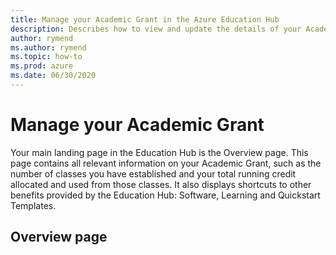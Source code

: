 ```yaml
---
title: Manage your Academic Grant in the Azure Education Hub
description: Describes how to view and update the details of your Academic Grant within the Azure Education Hub Overview page.
author: rymend
ms.author: rymend
ms.topic: how-to
ms.prod: azure
ms.date: 06/30/2020
---
```


# Manage your Academic Grant

Your main landing page in the Education Hub is the Overview page. This page contains all relevant information on your Academic Grant, such as the number of classes you have established and your total running credit allocated and used from those classes. It also displays shortcuts to
other benefits provided by the Education Hub: Software, Learning and Quickstart Templates.

## Overview page

<!-- IMAGE>

1. **Courses** shows the total number of active courses on the Instructor's account
1. **Labs** shows the total number of active labs that have been passed out to students
1. **Action needed** lists any actions you need to complete, such as accepting a Lab invitation
1. **Software** lists free software available to download as an Educator
1. **Learning** links to free Azure learning pathways to access through Microsoft Learn
1. **Quickstart Templates** includes Azure templates to help speed up and simplify deployment for common tasks

<!-- VERIFY NUMBERING ONCE A SCREENSHOT IS ADDED>

## Next steps

> NEED CONTENT
